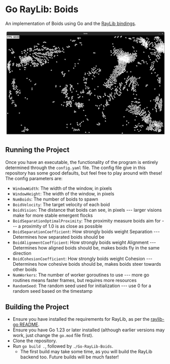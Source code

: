 # Go RayLib: Boids

An implementation of Boids using Go and the [RayLib bindings](https://github.com/gen2brain/raylib-go).

![An example screenshot of the program](images/example.png)

## Running the Project

Once you have an executable, the functionality of the program is entirely determined through the `config.yaml` file. The config file give in this repository has some good defaults, but feel free to play around with these! The config parameters are:

- `WindowWidth`: The width of the window, in pixels
- `WindowHeight`: The width of the window, in pixels
- `NumBoids`: The number of boids to spawn
- `BoidVelocity`: The target velocity of each boid
- `BoidVision`: The distance that boids can see, in pixels --- larger visions make for more stable emergent flocks
- `BoidSeparationOptimalProximity`: The proximity measure boids aim for --- a proximity of 1.0 is as close as possible
- `BoidSeparationCoefficient`: How strongly boids weight Separation --- Determines how separated boids should be
- `BoidAlignmentCoefficient`: How strongly boids weight Alignment --- Determines how aligned boids should be, makes boids fly in the same direction
- `BoidCohesionCoefficient`: How strongly boids weight Cohesion --- Determines how cohesive boids should be, makes boids steer towards other boids
- `NumWorkers`: The number of worker goroutines to use --- more go routines means faster frames, but requires more resources
- `RandomSeed`: The random seed used for initialization --- use 0 for a random seed based on the timestamp

## Building the Project

- Ensure you have installed the requirements for RayLib, as per the [raylib-go README](https://github.com/gen2brain/raylib-go).
- Ensure you have Go 1.23 or later installed (although earlier versions may work, just change the `go.mod` file first).
- Clone the repository.
- Run `go build .`, followed by `./Go-RayLib-Boids`. 
    - The first build may take some time, as you will build the RayLib backend too. Future builds will be much faster!